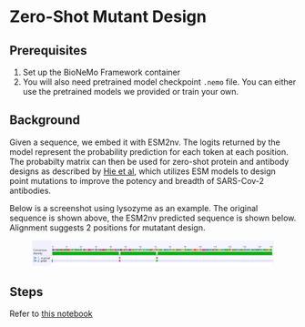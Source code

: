 # Zero-Shot Mutant Design

## Prerequisites

1. Set up the BioNeMo Framework container 
2. You will also need pretrained model checkpoint `.nemo` file. You can either use the pretrained models we provided or train your own.  


## Background
Given a sequence, we embed it with ESM2nv. The logits returned by the model represent the probability prediction for each token at each position. The probabilty matrix can then be used for zero-shot protein and antibody designs as described by [Hie et al](https://www.nature.com/articles/s41587-023-01763-2), which utilizes ESM models to design point mutations to improve the potency and breadth of SARS-Cov-2 antibodies. 

Below is a screenshot using lysozyme as an example. The original sequence is shown above, the ESM2nv predicted sequence is shown below. Alignment suggests 2 positions for mutatant design. 
<figure><img src="../../.gitbook/assets/images/notebook_lysozyme_zero_shot.png" alt="Zero-shot protein design"><figcaption><p></p></figcaption></figure>

## Steps
Refer to [this notebook](../../.gitbook/assets/notebooks/esm2nv/zero_shot_protein_design.ipynb)
